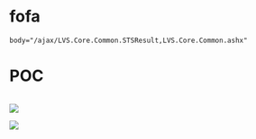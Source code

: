 # fofa
```plain
body="/ajax/LVS.Core.Common.STSResult,LVS.Core.Common.ashx"
```

# POC
```plain

```

![](https://cdn.nlark.com/yuque/0/2024/png/43104311/1727101999286-0fde8920-b45b-4917-a9e9-0d18bd176862.png)

![](https://cdn.nlark.com/yuque/0/2024/png/43104311/1727101982717-eeaf28d9-c7f3-4115-9b34-a3bbebca4e2c.png)


